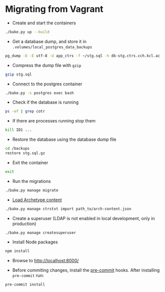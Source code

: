 # Migrating from Vagrant

<!-- https://github.com/pydanny/cookiecutter-django/issues/2444 -->

- Create and start the containers

```bash
./bake.py up --build
```

- Get a database dump, and store it in `.volumes/local_postgres_data_backups`

```bash
pg_dump -O -E utf-8 -U app_ctrs -f ~/stg.sql -h db-stg.ctrs.cch.kcl.ac.uk app_ctrs_stg
```

- Compress the dump file with `gzip`

```bash
gzip stg.sql
```

- Connect to the postgres container

```bash
./bake.py -s postgres exec bash
```

- Check if the database is running

```bash
ps -ef | grep cotr
```

- If there are processes running stop them

```bash
kill ID1 ...
```

- Restore the database using the database dump file

```bash
cd /backups
restore stg.sql.gz
```

- Exit the container

```bash
exit
```

- Run the migrations

```bash
./bake.py manage migrate
```

- [Load Archetype content](https://app.activecollab.com/148987/projects/759/notes?modal=Note-7240-759-0)

```bash
./bake.py manage ctrstxt import path_to/arch-content.json
```

- Create a superuser (LDAP is not enabled in local development, only in production)

```bash
./bake.py manage createsuperuser
```

- Install Node packages

```bash
npm install
```

- Browse to <http://localhost:8000/>

- Before commiting changes, install the [pre-commit](https://pre-commit.com) hooks. After installing `pre-commit` run:

```bash
pre-commit install
```
